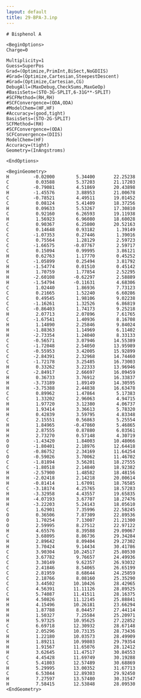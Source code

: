 ```yaml
---
layout: default
title: 29-BPA-3.inp
---
```


    # Bisphenol A

    <BeginOptions>
    Charge=0

    Multiplicity=1
    Guess=SuperPos
    Grad=(Optimize,PrimInt,BiSect,NoGDIIS)
    #Grad=(Optimize,Cartesian,SteepestDescent)
    #Grad=(Optimize,Cartesian,CG)
    DebugAll=(MaxDebug,CheckSums,MaxGeOp)
    #BasisSets=(STO-3G-SPLIT,6-31G**-SPLIT)
    #SCFMethod=(RH,RH)
    #SCFConvergence=(ODA,ODA)
    #ModelChem=(HF,HF)
    #Accuracy=(good,tight)
    BasisSets=(STO-2G-SPLIT)
    SCFMethod=(RH)
    #SCFConvergence=(ODA)
    SCFConvergence=(DIIS)
    ModelChem=(HF)
    Accuracy=(tight)
    Geometry=(InAngstroms)

    <EndOptions>

    <BeginGeometry>
    H         -0.02000        5.34400       22.25238
    C          0.03588        5.37203       21.17203
    C         -0.79081        4.51869       20.43898
    H         -1.45576        3.88953       21.00678
    C         -0.78521        4.49511       19.01452
    C          0.08124        5.41409       18.37256
    H          0.09633        5.53267       17.30810
    C          0.92160        6.26593       19.11938
    H          1.56923        6.96080       18.60028
    C          0.90367        6.25800       20.52163
    C          0.14648        0.93182        1.39149
    C         -1.07353        0.27446        1.39016
    C          0.75564        1.28129        2.59723
    C         -1.66575       -0.07767        2.59717
    C          0.15094        0.99995        3.86121
    H          0.62763        1.17770        0.45252
    C         -1.05899        0.25494        3.81792
    H         -1.54774        0.01510        0.45142
    H          1.70759        1.77854        2.52295
    H         -2.60108       -0.62297        2.58889
    H         -1.54794       -0.11631        4.68306
    C          1.02440        1.86936        7.73123
    C          0.21665        1.52240        6.60286
    C          0.49545        1.98106        9.02238
    C         -1.16261        1.32526        6.86819
    C         -0.86403        1.74173        9.25218
    H          2.07713        2.07896        7.61765
    C         -1.67541        1.40936        8.16708
    H          1.14890        2.25846        9.84024
    H         -1.88363        1.14969        6.11402
    H         -2.73354        1.24040        8.33133
    C         -0.56571        3.07946       14.55389
    C         -1.72048        2.54050       13.95989
    C         -0.55953        3.42005       15.92899
    C         -2.84391        2.32968       14.74460
    C         -1.72178        3.25485       16.73003
    H          0.33262        3.22333       13.96946
    C         -2.84917        2.66697       16.09459
    H          0.36733        3.76912       16.33837
    H         -3.73189        1.89149       14.30595
    H         -3.75388        2.44838       16.63478
    C          0.89962        1.47864        5.17383
    C          1.33202        2.96063        4.94715
    H          1.97720        3.12380        4.06737
    H          1.93414        3.36613        5.78320
    H          0.42839        3.59795        4.83348
    C          2.15551        0.56863        5.25554
    H          1.84965       -0.47860        5.46865
    H          2.87555        0.87880        6.03561
    H          2.73270        0.57148        4.30719
    O         -1.43420        1.84003       10.48066
    O         -1.80401        2.18976       12.64418
    C         -0.86752        2.34169       11.64254
    O         -0.59026        3.70062       11.46702
    C         -1.81894        3.56201       18.27555
    C         -1.80518        2.14840       18.92382
    H         -2.57900        1.48582       18.48156
    H         -2.02418        2.14218       20.00614
    H         -0.81414        1.67091       18.76585
    C         -3.18174        4.25765       18.57283
    H         -3.32958        4.43557       19.65835
    H         -4.07193        3.67707       18.27476
    H         -3.22203        5.24143       18.05610
    C          1.62901        7.35996       22.58245
    O          0.36506        7.87309       22.89536
    O          1.70254        7.13007       21.21300
    O          2.59995        8.27512       22.97122
    H          4.65576        8.39588       29.09067
    C          3.68095        8.86736       29.34284
    H          2.89642        8.09404       29.27302
    H          3.70424        9.14434       30.41786
    C          3.90304       10.24517       25.80530
    C          3.67782        9.76657       24.49936
    C          3.30149        9.62357       26.93032
    C          2.41846        8.54065       26.65199
    C          2.81959        8.68644       24.25859
    C          2.18766        8.08160       25.35290
    C          3.44502       10.10426       28.42965
    C          4.56391       11.11126       28.89525
    C          5.74087       11.41511       28.16375
    H          4.50826       11.12145       25.88841
    H          4.15496       10.26181       23.66294
    H          1.87788        8.04457       27.44114
    H          1.50327        7.25584       25.20971
    H          5.97325       10.95625       27.22852
    C          6.69718       12.30932       28.67148
    C          2.05296       10.73135       28.73436
    H          1.22180       10.03573       28.49909
    H          1.89211       10.99803       29.79354
    H          1.91567       11.65076       28.12412
    H          3.62645       11.47517       30.84553
    C          4.45428       11.69749       30.19288
    C          5.41803       12.57489       30.68869
    H          5.29995       13.00352       31.67713
    C          6.53044       12.89303       29.92450
    H          7.27597       13.57480       30.31547
    H          7.58415       12.53848       28.09530
    <EndGeometry>
